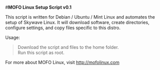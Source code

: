 #**MOFO Linux Setup Script v0.1**  


This script is written for Debian / Ubuntu / Mint Linux and automates the setup of Skywave Linux.  It will download software, create directories, configure settings, and copy files specific to this distro.

Usage:  
>Download the script and files to the home folder.  
>Run this script as root.  

For more about MOFO Linux, visit http://mofolinux.com
